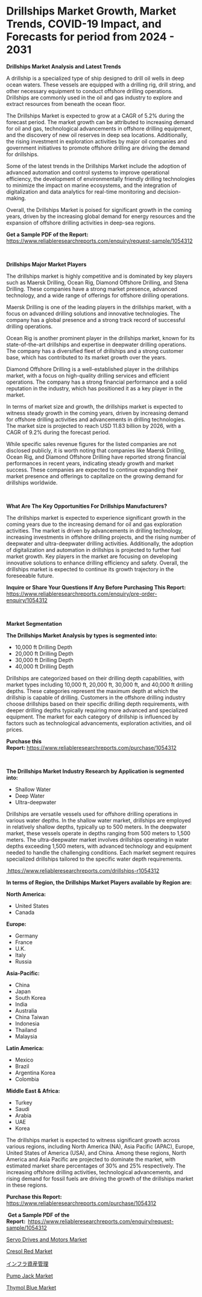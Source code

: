 <p><h1>Drillships Market Growth, Market Trends, COVID-19 Impact, and Forecasts for period from 2024 - 2031</h1></p><p><strong>Drillships Market Analysis and Latest Trends</strong></p>
<p><p>A drillship is a specialized type of ship designed to drill oil wells in deep ocean waters. These vessels are equipped with a drilling rig, drill string, and other necessary equipment to conduct offshore drilling operations. Drillships are commonly used in the oil and gas industry to explore and extract resources from beneath the ocean floor.</p><p>The Drillships Market is expected to grow at a CAGR of 5.2% during the forecast period. The market growth can be attributed to increasing demand for oil and gas, technological advancements in offshore drilling equipment, and the discovery of new oil reserves in deep sea locations. Additionally, the rising investment in exploration activities by major oil companies and government initiatives to promote offshore drilling are driving the demand for drillships.</p><p>Some of the latest trends in the Drillships Market include the adoption of advanced automation and control systems to improve operational efficiency, the development of environmentally friendly drilling technologies to minimize the impact on marine ecosystems, and the integration of digitalization and data analytics for real-time monitoring and decision-making.</p><p>Overall, the Drillships Market is poised for significant growth in the coming years, driven by the increasing global demand for energy resources and the expansion of offshore drilling activities in deep-sea regions.</p></p>
<p><strong>Get a Sample PDF of the Report:&nbsp;</strong> <a href="https://www.reliableresearchreports.com/enquiry/request-sample/1054312">https://www.reliableresearchreports.com/enquiry/request-sample/1054312</a></p>
<p>&nbsp;</p>
<p><strong>Drillships Major Market Players</strong></p>
<p><p>The drillships market is highly competitive and is dominated by key players such as Maersk Drilling, Ocean Rig, Diamond Offshore Drilling, and Stena Drilling. These companies have a strong market presence, advanced technology, and a wide range of offerings for offshore drilling operations.</p><p>Maersk Drilling is one of the leading players in the drillships market, with a focus on advanced drilling solutions and innovative technologies. The company has a global presence and a strong track record of successful drilling operations.</p><p>Ocean Rig is another prominent player in the drillships market, known for its state-of-the-art drillships and expertise in deepwater drilling operations. The company has a diversified fleet of drillships and a strong customer base, which has contributed to its market growth over the years.</p><p>Diamond Offshore Drilling is a well-established player in the drillships market, with a focus on high-quality drilling services and efficient operations. The company has a strong financial performance and a solid reputation in the industry, which has positioned it as a key player in the market.</p><p>In terms of market size and growth, the drillships market is expected to witness steady growth in the coming years, driven by increasing demand for offshore drilling activities and advancements in drilling technologies. The market size is projected to reach USD 11.83 billion by 2026, with a CAGR of 9.2% during the forecast period.</p><p>While specific sales revenue figures for the listed companies are not disclosed publicly, it is worth noting that companies like Maersk Drilling, Ocean Rig, and Diamond Offshore Drilling have reported strong financial performances in recent years, indicating steady growth and market success. These companies are expected to continue expanding their market presence and offerings to capitalize on the growing demand for drillships worldwide.</p></p>
<p>&nbsp;</p>
<p><strong>What Are The Key Opportunities For Drillships Manufacturers?</strong></p>
<p><p>The drillships market is expected to experience significant growth in the coming years due to the increasing demand for oil and gas exploration activities. The market is driven by advancements in drilling technology, increasing investments in offshore drilling projects, and the rising number of deepwater and ultra-deepwater drilling activities. Additionally, the adoption of digitalization and automation in drillships is projected to further fuel market growth. Key players in the market are focusing on developing innovative solutions to enhance drilling efficiency and safety. Overall, the drillships market is expected to continue its growth trajectory in the foreseeable future.</p></p>
<p><strong>Inquire or Share Your Questions If Any Before Purchasing This Report:</strong> <a href="https://www.reliableresearchreports.com/enquiry/pre-order-enquiry/1054312">https://www.reliableresearchreports.com/enquiry/pre-order-enquiry/1054312</a></p>
<p>&nbsp;</p>
<p><strong>Market Segmentation</strong></p>
<p><strong>The Drillships Market Analysis by types is segmented into:</strong></p>
<p><ul><li>10,000 ft Drilling Depth</li><li>20,000 ft Drilling Depth</li><li>30,000 ft Drilling Depth</li><li>40,000 ft Drilling Depth</li></ul></p>
<p><p>Drillships are categorized based on their drilling depth capabilities, with market types including 10,000 ft, 20,000 ft, 30,000 ft, and 40,000 ft drilling depths. These categories represent the maximum depth at which the drillship is capable of drilling. Customers in the offshore drilling industry choose drillships based on their specific drilling depth requirements, with deeper drilling depths typically requiring more advanced and specialized equipment. The market for each category of drillship is influenced by factors such as technological advancements, exploration activities, and oil prices.</p></p>
<p><strong>Purchase this Report:&nbsp;</strong><a href="https://www.reliableresearchreports.com/purchase/1054312">https://www.reliableresearchreports.com/purchase/1054312</a></p>
<p>&nbsp;</p>
<p><strong>The Drillships Market Industry Research by Application is segmented into:</strong></p>
<p><ul><li>Shallow Water</li><li>Deep Water</li><li>Ultra-deepwater</li></ul></p>
<p><p>Drillships are versatile vessels used for offshore drilling operations in various water depths. In the shallow water market, drillships are employed in relatively shallow depths, typically up to 500 meters. In the deepwater market, these vessels operate in depths ranging from 500 meters to 1,500 meters. The ultra-deepwater market involves drillships operating in water depths exceeding 1,500 meters, with advanced technology and equipment needed to handle the challenging conditions. Each market segment requires specialized drillships tailored to the specific water depth requirements.</p></p>
<p><a href="https://www.reliableresearchreports.com/drillships-r1054312">&nbsp;https://www.reliableresearchreports.com/drillships-r1054312</a></p>
<p><strong>In terms of Region, the Drillships Market Players available by Region are:</strong></p>
<p>
    <p> <strong> North America: </strong>
        <ul>
            <li>United States</li>
            <li>Canada</li>
        </ul>
        </p> 
    <p> <strong> Europe: </strong>
        <ul>
            <li>Germany</li>
            <li>France</li>
            <li>U.K.</li>
            <li>Italy</li>
            <li>Russia</li>
        </ul>
        </p> 
    <p> <strong> Asia-Pacific: </strong>
        <ul>
            <li>China</li>
            <li>Japan</li>
            <li>South Korea</li>
            <li>India</li>
            <li>Australia</li>
            <li>China Taiwan</li>
            <li>Indonesia</li>
            <li>Thailand</li>
            <li>Malaysia</li>
        </ul>
        </p> 
    <p> <strong> Latin America: </strong>
        <ul>
            <li>Mexico</li>
            <li>Brazil</li>
            <li>Argentina Korea</li>
            <li>Colombia</li>
        </ul>
        </p> 
    <p> <strong> Middle East & Africa: </strong>
        <ul>
            <li>Turkey</li>
            <li>Saudi</li>
            <li>Arabia</li>
            <li>UAE</li>
            <li>Korea</li>
        </ul>
    </p>
    </p>
<p><p>The drillships market is expected to witness significant growth across various regions, including North America (NA), Asia Pacific (APAC), Europe, United States of America (USA), and China. Among these regions, North America and Asia Pacific are projected to dominate the market, with estimated market share percentages of 30% and 25% respectively. The increasing offshore drilling activities, technological advancements, and rising demand for fossil fuels are driving the growth of the drillships market in these regions.</p></p>
<p><strong>Purchase this Report: </strong><a href="https://www.reliableresearchreports.com/purchase/1054312">https://www.reliableresearchreports.com/purchase/1054312</a></p>
<p>&nbsp;<strong>Get a Sample PDF of the Report:&nbsp;&nbsp;</strong><a href="https://www.reliableresearchreports.com/enquiry/request-sample/1054312">https://www.reliableresearchreports.com/enquiry/request-sample/1054312</a></p>
<p><strong></strong></p>
<p><p><a href="https://github.com/dx0328/Market-Research-Report-List-2/blob/main/servo-drives-and-motors-market.md">Servo Drives and Motors Market</a></p><p><a href="https://issuu.com/reportprime-2/docs/cresol-red-market-size-2030.pptx">Cresol Red Market</a></p><p><a href="https://github.com/xnljig2898992/Market-Research-Report-List-1/blob/main/309376326481.md">インフラ資産管理</a></p><p><a href="https://github.com/Glendatilghmankmgz0rbhwpy/Market-Research-Report-List-2/blob/main/pump-jack-market.md">Pump Jack Market</a></p><p><a href="https://issuu.com/reportprime-2/docs/thymol-blue-market-size-2030.pptx">Thymol Blue Market</a></p></p>